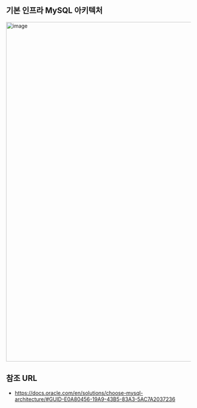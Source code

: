 ## 기본 인프라 MySQL 아키텍처
<img width="924" alt="image" src="https://github.com/khkwon01/oci_mysql_architecture/assets/8789421/9d40db62-249a-402e-92ea-cf00a1920c0b">




## 참조 URL 
- https://docs.oracle.com/en/solutions/choose-mysql-architecture/#GUID-E0A80456-19A9-43B5-83A3-5AC7A2037236
